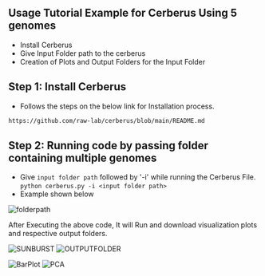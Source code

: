 ## Usage Tutorial Example for Cerberus Using 5 genomes
- Install Cerberus
- Give Input Folder path to the cerberus
- Creation of Plots and Output Folders for the Input Folder

Step 1: Install Cerberus
----
- Follows the steps on the below link for Installation process.
```bash
https://github.com/raw-lab/cerberus/blob/main/README.md
```

Step 2: Running code by passing folder containing multiple genomes
-----

- Give `input folder path` followed by '-i' while running the Cerberus File.
```python cerberus.py -i <input folder path>```
- Example shown below

![folderpath](https://github.com/raw-lab/cerberus/blob/main/tutorial/folder_path.png)

After Executing the above code, It will Run and download visualization plots and respective output folders. 

![SUNBURST](https://github.com/raw-lab/cerberus/blob/main/tutorial/SunBurst.png)  ![OUTPUTFOLDER](https://github.com/raw-lab/cerberus/blob/main/tutorial/output_folder.png)

![BarPlot](https://github.com/raw-lab/cerberus/blob/main/tutorial/BarPlot.png)  ![PCA](https://github.com/raw-lab/cerberus/blob/main/tutorial/PCA.png)
